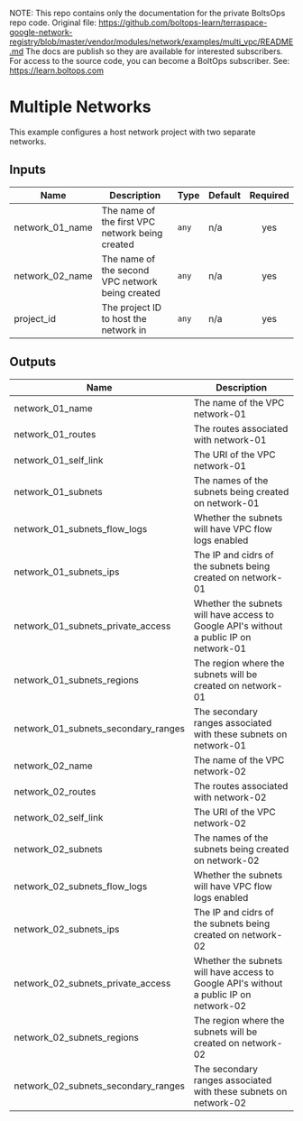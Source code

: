 <!-- note marker start -->
NOTE: This repo contains only the documentation for the private BoltsOps repo code.
Original file: https://github.com/boltops-learn/terraspace-google-network-registry/blob/master/vendor/modules/network/examples/multi_vpc/README.md
The docs are publish so they are available for interested subscribers.
For access to the source code, you can become a BoltOps subscriber.
See: https://learn.boltops.com

<!-- note marker end -->

# Multiple Networks

This example configures a host network project with two separate networks.

<!-- BEGINNING OF PRE-COMMIT-TERRAFORM DOCS HOOK -->
## Inputs

| Name | Description | Type | Default | Required |
|------|-------------|------|---------|:--------:|
| network\_01\_name | The name of the first VPC network being created | `any` | n/a | yes |
| network\_02\_name | The name of the second VPC network being created | `any` | n/a | yes |
| project\_id | The project ID to host the network in | `any` | n/a | yes |

## Outputs

| Name | Description |
|------|-------------|
| network\_01\_name | The name of the VPC network-01 |
| network\_01\_routes | The routes associated with network-01 |
| network\_01\_self\_link | The URI of the VPC network-01 |
| network\_01\_subnets | The names of the subnets being created on network-01 |
| network\_01\_subnets\_flow\_logs | Whether the subnets will have VPC flow logs enabled |
| network\_01\_subnets\_ips | The IP and cidrs of the subnets being created on network-01 |
| network\_01\_subnets\_private\_access | Whether the subnets will have access to Google API's without a public IP on network-01 |
| network\_01\_subnets\_regions | The region where the subnets will be created on network-01 |
| network\_01\_subnets\_secondary\_ranges | The secondary ranges associated with these subnets on network-01 |
| network\_02\_name | The name of the VPC network-02 |
| network\_02\_routes | The routes associated with network-02 |
| network\_02\_self\_link | The URI of the VPC network-02 |
| network\_02\_subnets | The names of the subnets being created on network-02 |
| network\_02\_subnets\_flow\_logs | Whether the subnets will have VPC flow logs enabled |
| network\_02\_subnets\_ips | The IP and cidrs of the subnets being created on network-02 |
| network\_02\_subnets\_private\_access | Whether the subnets will have access to Google API's without a public IP on network-02 |
| network\_02\_subnets\_regions | The region where the subnets will be created on network-02 |
| network\_02\_subnets\_secondary\_ranges | The secondary ranges associated with these subnets on network-02 |

<!-- END OF PRE-COMMIT-TERRAFORM DOCS HOOK -->
